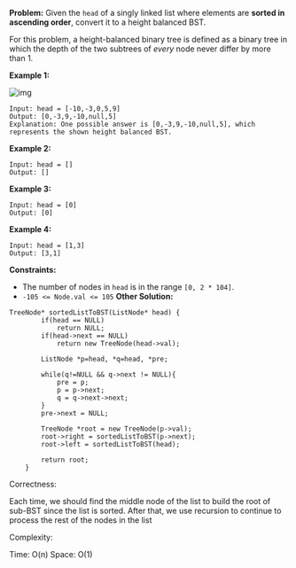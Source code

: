 **Problem:**
Given the `head` of a singly linked list where elements are **sorted in ascending order**, convert it to a height balanced BST.

For this problem, a height-balanced binary tree is defined as a binary tree in which the depth of the two subtrees of *every* node never differ by more than 1.

 

**Example 1:**

![img](https://assets.leetcode.com/uploads/2020/08/17/linked.jpg)

```
Input: head = [-10,-3,0,5,9]
Output: [0,-3,9,-10,null,5]
Explanation: One possible answer is [0,-3,9,-10,null,5], which represents the shown height balanced BST.
```

**Example 2:**

```
Input: head = []
Output: []
```

**Example 3:**

```
Input: head = [0]
Output: [0]
```

**Example 4:**

```
Input: head = [1,3]
Output: [3,1]
```

 

**Constraints:**

- The number of nodes in `head` is in the range `[0, 2 * 104]`.
- `-105 <= Node.val <= 105`
**Other Solution:**
```
TreeNode* sortedListToBST(ListNode* head) {
        if(head == NULL)
            return NULL;
        if(head->next == NULL)
            return new TreeNode(head->val);
        
        ListNode *p=head, *q=head, *pre;
        
        while(q!=NULL && q->next != NULL){
            pre = p;
            p = p->next;
            q = q->next->next;
        }
        pre->next = NULL;
        
        TreeNode *root = new TreeNode(p->val);
        root->right = sortedListToBST(p->next);
        root->left = sortedListToBST(head);
        
        return root;        
    }
```
Correctness:

Each time, we should find the middle node of the list to build the root of sub-BST since the list is sorted. After that, we use recursion to continue to process the rest of the nodes in the list

Complexity:

Time: O(n)
Space: O(1)